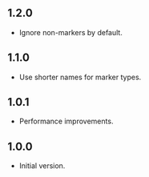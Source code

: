 ## 1.2.0

- Ignore non-markers by default.

## 1.1.0

- Use shorter names for marker types.

## 1.0.1

- Performance improvements.

## 1.0.0

- Initial version.
